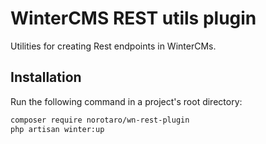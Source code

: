 # WinterCMS REST utils plugin

Utilities for creating Rest endpoints in WinterCMs.


## Installation

Run the following command in a project's root directory:

```sh
composer require norotaro/wn-rest-plugin
php artisan winter:up
```

